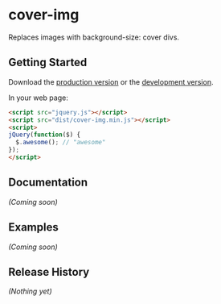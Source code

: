 # cover-img

Replaces images with background-size: cover divs.

## Getting Started

Download the [production version][min] or the [development version][max].

[min]: https://raw.github.com/johannesjo/jquery-cover-img/master/dist/jquery.cover-img.min.js
[max]: https://raw.github.com/johannesjo/jquery-cover-img/master/dist/jquery.cover-img.js

In your web page:

```html
<script src="jquery.js"></script>
<script src="dist/cover-img.min.js"></script>
<script>
jQuery(function($) {
  $.awesome(); // "awesome"
});
</script>
```

## Documentation
_(Coming soon)_

## Examples
_(Coming soon)_

## Release History
_(Nothing yet)_
